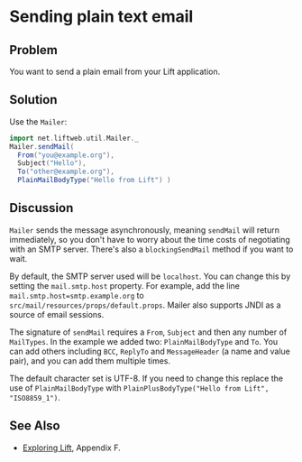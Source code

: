 Sending plain text email
========================

Problem
-------

You want to send a plain email from your Lift application.

Solution
--------

Use the `Mailer`:

```scala
import net.liftweb.util.Mailer._
Mailer.sendMail(
  From("you@example.org"),
  Subject("Hello"),
  To("other@example.org"),
  PlainMailBodyType("Hello from Lift") )
```


Discussion
----------

`Mailer` sends the message asynchronously, meaning `sendMail` will return immediately, so you don't have to worry about the time costs of negotiating with an SMTP server. There's also a `blockingSendMail` method if you want to wait.

By default, the SMTP server used will be `localhost`.  You can change this by setting the `mail.smtp.host` property. For example, add the line `mail.smtp.host=smtp.example.org` to `src/mail/resources/props/default.props`.  Mailer also supports JNDI as a source of email sessions.
 
The signature of `sendMail` requires a `From`, `Subject` and then any number of `MailTypes`.  In the example we added two: `PlainMailBodyType` and `To`.  You can add others including `BCC`, `ReplyTo` and `MessageHeader` (a name and value pair), and you can add them multiple times.

The default character set is UTF-8.  If you need to change this replace the use of `PlainMailBodyType` with `PlainPlusBodyType("Hello from Lift", "ISO8859_1")`.

See Also
--------

* [Exploring Lift](http://exploring.liftweb.net/master/index-F.html#toc-Appendix-F), Appendix F.


